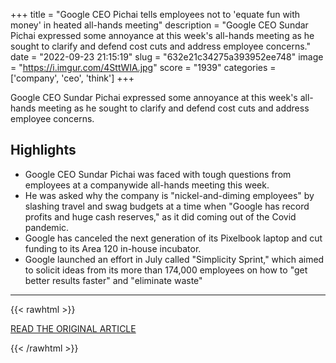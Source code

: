 +++
title = "Google CEO Pichai tells employees not to 'equate fun with money' in heated all-hands meeting"
description = "Google CEO Sundar Pichai expressed some annoyance at this week's all-hands meeting as he sought to clarify and defend cost cuts and address employee concerns."
date = "2022-09-23 21:15:19"
slug = "632e21c34275a393952ee748"
image = "https://i.imgur.com/4SttWIA.jpg"
score = "1939"
categories = ['company', 'ceo', 'think']
+++

Google CEO Sundar Pichai expressed some annoyance at this week's all-hands meeting as he sought to clarify and defend cost cuts and address employee concerns.

## Highlights

- Google CEO Sundar Pichai was faced with tough questions from employees at a companywide all-hands meeting this week.
- He was asked why the company is "nickel-and-diming employees" by slashing travel and swag budgets at a time when "Google has record profits and huge cash reserves," as it did coming out of the Covid pandemic.
- Google has canceled the next generation of its Pixelbook laptop and cut funding to its Area 120 in-house incubator.
- Google launched an effort in July called "Simplicity Sprint," which aimed to solicit ideas from its more than 174,000 employees on how to "get better results faster" and "eliminate waste"

---

{{< rawhtml >}}
  <p class="article-category">
    <a target="_blank" href="https://www.cnbc.com/2022/09/23/google-ceo-pichai-fields-questions-on-cost-cuts-at-all-hands-meeting-.html?__source=iosappshare%7Ccom.apple.UIKit.activity.CopyToPasteboard">READ THE ORIGINAL ARTICLE</a>
  </p>
{{< /rawhtml >}}
